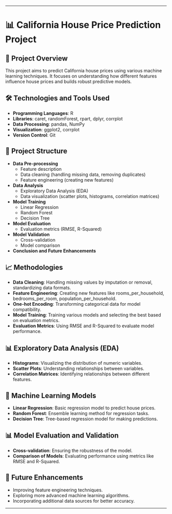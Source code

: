 

---

# 📊 California House Price Prediction Project

## 📜 Project Overview
This project aims to predict California house prices using various machine learning techniques. It focuses on understanding how different features influence house prices and builds robust predictive models.

## 🛠 Technologies and Tools Used
- **Programming Languages**: R
- **Libraries**: caret, randomForest, rpart, dplyr, corrplot
- **Data Processing**: pandas, NumPy
- **Visualization**: ggplot2, corrplot
- **Version Control**: Git

## 📂 Project Structure
- **Data Pre-processing**
  - Feature description
  - Data cleaning (handling missing data, removing duplicates)
  - Feature engineering (creating new features)
- **Data Analysis**
  - Exploratory Data Analysis (EDA)
  - Data visualization (scatter plots, histograms, correlation matrices)
- **Model Training**
  - Linear Regression
  - Random Forest
  - Decision Tree
- **Model Evaluation**
  - Evaluation metrics (RMSE, R-Squared)
- **Model Validation**
  - Cross-validation
  - Model comparison
- **Conclusion and Future Enhancements**

## 📈 Methodologies
- **Data Cleaning**: Handling missing values by imputation or removal, standardizing data formats.
- **Feature Engineering**: Creating new features like rooms_per_household, bedrooms_per_room, population_per_household.
- **One-hot Encoding**: Transforming categorical data for model compatibility.
- **Model Training**: Training various models and selecting the best based on evaluation metrics.
- **Evaluation Metrics**: Using RMSE and R-Squared to evaluate model performance.

## 📊 Exploratory Data Analysis (EDA)
- **Histograms**: Visualizing the distribution of numeric variables.
- **Scatter Plots**: Understanding relationships between variables.
- **Correlation Matrices**: Identifying relationships between different features.

## 🧠 Machine Learning Models
- **Linear Regression**: Basic regression model to predict house prices.
- **Random Forest**: Ensemble learning method for regression tasks.
- **Decision Tree**: Tree-based regression model for making predictions.

## 📊 Model Evaluation and Validation
- **Cross-validation**: Ensuring the robustness of the model.
- **Comparison of Models**: Evaluating performance using metrics like RMSE and R-Squared.

## 🔮 Future Enhancements
- Improving feature engineering techniques.
- Exploring more advanced machine learning algorithms.
- Incorporating additional data sources for better accuracy.



---


